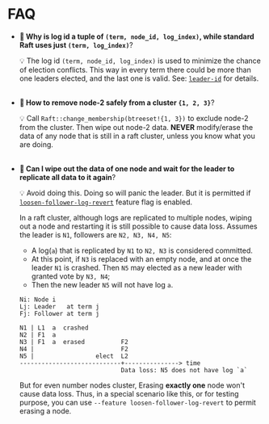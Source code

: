# FAQ

-   **🤔 Why is log id a tuple of `(term, node_id, log_index)`, while standard Raft uses just
    `(term, log_index)`**?

    💡 The log id `(term, node_id, log_index)` is used to minimize the chance of election conflicts.
    This way in every term there could be more than one leaders elected, and the last one is valid.
    See: [`leader-id`](`crate::docs::data::leader_id`) for details.
    <br/><br/>


-   **🤔 How to remove node-2 safely from a cluster `{1, 2, 3}`**?

    💡 Call `Raft::change_membership(btreeset!{1, 3})` to exclude node-2 from
    the cluster. Then wipe out node-2 data.
    **NEVER** modify/erase the data of any node that is still in a raft cluster, unless you know what you are doing.
    <br/><br/>


-   **🤔 Can I wipe out the data of **one** node and wait for the leader to replicate all data to it again**?

    💡 Avoid doing this. Doing so will panic the leader. But it is permitted
    if [`loosen-follower-log-revert`] feature flag is enabled.

    In a raft cluster, although logs are replicated to multiple nodes,
    wiping out a node and restarting it is still possible to cause data loss.
    Assumes the leader is `N1`, followers are `N2, N3, N4, N5`:
    - A log(`a`) that is replicated by `N1` to `N2, N3` is considered committed.
    - At this point, if `N3` is replaced with an empty node, and at once the leader `N1` is crashed. Then `N5` may elected as a new  leader with granted vote by `N3, N4`;
    - Then the new leader `N5` will not have log `a`.

    ```text
    Ni: Node i
    Lj: Leader   at term j
    Fj: Follower at term j

    N1 | L1  a  crashed
    N2 | F1  a
    N3 | F1  a  erased          F2
    N4 |                        F2
    N5 |                 elect  L2
    ----------------------------+---------------> time
                                Data loss: N5 does not have log `a`
    ```

    But for even number nodes cluster, Erasing **exactly one** node won't cause data loss.
    Thus, in a special scenario like this, or for testing purpose, you can use
    `--feature loosen-follower-log-revert` to permit erasing a node.
    <br/><br/>


[`loosen-follower-log-revert`]: `crate::docs::feature_flags#loosen_follower_log_revert`

